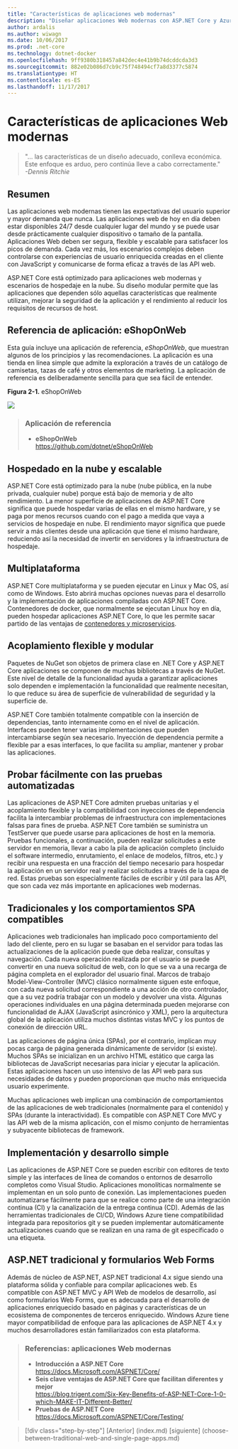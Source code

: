 ```yaml
---
title: "Características de aplicaciones web modernas"
description: "Diseñar aplicaciones Web modernas con ASP.NET Core y Azure | características de aplicaciones web modernas"
author: ardalis
ms.author: wiwagn
ms.date: 10/06/2017
ms.prod: .net-core
ms.technology: dotnet-docker
ms.openlocfilehash: 9ff9380b318457a842dec4e41b9b74dcddcda3d3
ms.sourcegitcommit: 882e02b086d7cb9c75f748494cf7a8d3377c5874
ms.translationtype: HT
ms.contentlocale: es-ES
ms.lasthandoff: 11/17/2017
---
```

# <a name="characteristics-of-modern-web-applications"></a>Características de aplicaciones Web modernas

> "… las características de un diseño adecuado, conlleva económica. Este enfoque es arduo, pero continúa lleve a cabo correctamente."  
> _\-Dennis Ritchie_

## <a name="summary"></a>Resumen

Las aplicaciones web modernas tienen las expectativas del usuario superior y mayor demanda que nunca. Las aplicaciones web de hoy en día deben estar disponibles 24/7 desde cualquier lugar del mundo y se puede usar desde prácticamente cualquier dispositivo o tamaño de la pantalla. Aplicaciones Web deben ser segura, flexible y escalable para satisfacer los picos de demanda. Cada vez más, los escenarios complejos deben controlarse con experiencias de usuario enriquecida creadas en el cliente con JavaScript y comunicarse de forma eficaz a través de las API web.

ASP.NET Core está optimizado para aplicaciones web modernas y escenarios de hospedaje en la nube. Su diseño modular permite que las aplicaciones que dependen sólo aquellas características que realmente utilizan, mejorar la seguridad de la aplicación y el rendimiento al reducir los requisitos de recursos de host.

## <a name="reference-application-eshoponweb"></a>Referencia de aplicación: eShopOnWeb

Esta guía incluye una aplicación de referencia, *eShopOnWeb*, que muestran algunos de los principios y las recomendaciones. La aplicación es una tienda en línea simple que admite la exploración a través de un catálogo de camisetas, tazas de café y otros elementos de marketing. La aplicación de referencia es deliberadamente sencilla para que sea fácil de entender.

**Figura 2-1.** eShopOnWeb

![](./media/image2-1.png)

> ### <a name="reference-application"></a>Aplicación de referencia
> - **eShopOnWeb**  
> <https://github.com/dotnet/eShopOnWeb>

## <a name="cloud-hosted-and-scalable"></a>Hospedado en la nube y escalable

ASP.NET Core está optimizado para la nube (nube pública, en la nube privada, cualquier nube) porque está bajo de memoria y de alto rendimiento. La menor superficie de aplicaciones de ASP.NET Core significa que puede hospedar varias de ellas en el mismo hardware, y se paga por menos recursos cuando con el pago a medida que vaya a servicios de hospedaje en nube. El rendimiento mayor significa que puede servir a más clientes desde una aplicación que tiene el mismo hardware, reduciendo así la necesidad de invertir en servidores y la infraestructura de hospedaje.

## <a name="cross-platform"></a>Multiplataforma

ASP.NET Core multiplataforma y se pueden ejecutar en Linux y Mac OS, así como de Windows. Esto abrirá muchas opciones nuevas para el desarrollo y la implementación de aplicaciones compiladas con ASP.NET Core. Contenedores de docker, que normalmente se ejecutan Linux hoy en día, pueden hospedar aplicaciones ASP.NET Core, lo que les permite sacar partido de las ventajas de [contenedores y microservicios](../microservices-architecture).

## <a name="modular-and-loosely-coupled"></a>Acoplamiento flexible y modular

Paquetes de NuGet son objetos de primera clase en .NET Core y ASP.NET Core aplicaciones se componen de muchas bibliotecas a través de NuGet. Este nivel de detalle de la funcionalidad ayuda a garantizar aplicaciones solo dependen e implementación la funcionalidad que realmente necesitan, lo que reduce su área de superficie de vulnerabilidad de seguridad y la superficie de.

ASP.NET Core también totalmente compatible con la inserción de dependencias, tanto internamente como en el nivel de aplicación. Interfaces pueden tener varias implementaciones que pueden intercambiarse según sea necesario. Inyección de dependencia permite a flexible par a esas interfaces, lo que facilita su ampliar, mantener y probar las aplicaciones.

## <a name="easily-tested-with-automated-tests"></a>Probar fácilmente con las pruebas automatizadas

Las aplicaciones de ASP.NET Core admiten pruebas unitarias y el acoplamiento flexible y la compatibilidad con inyecciones de dependencia facilita la intercambiar problemas de infraestructura con implementaciones falsas para fines de prueba. ASP.NET Core también se suministra un TestServer que puede usarse para aplicaciones de host en la memoria. Pruebas funcionales, a continuación, pueden realizar solicitudes a este servidor en memoria, llevar a cabo la pila de aplicación completo (incluido el software intermedio, enrutamiento, el enlace de modelos, filtros, etc.) y recibir una respuesta en una fracción del tiempo necesario para hospedar la aplicación en un servidor real y realizar solicitudes a través de la capa de red. Estas pruebas son especialmente fáciles de escribir y útil para las API, que son cada vez más importante en aplicaciones web modernas.

## <a name="traditional-and-spa-behaviors-supported"></a>Tradicionales y los comportamientos SPA compatibles

Aplicaciones web tradicionales han implicado poco comportamiento del lado del cliente, pero en su lugar se basaban en el servidor para todas las actualizaciones de la aplicación puede que deba realizar, consultas y navegación. Cada nueva operación realizada por el usuario se puede convertir en una nueva solicitud de web, con lo que se va a una recarga de página completa en el explorador del usuario final. Marcos de trabajo Model-View-Controller (MVC) clásico normalmente siguen este enfoque, con cada nueva solicitud correspondiente a una acción de otro controlador, que a su vez podría trabajar con un modelo y devolver una vista. Algunas operaciones individuales en una página determinada pueden mejorarse con funcionalidad de AJAX (JavaScript asincrónico y XML), pero la arquitectura global de la aplicación utiliza muchos distintas vistas MVC y los puntos de conexión de dirección URL.

Las aplicaciones de página única (SPAs), por el contrario, implican muy pocas carga de página generada dinámicamente de servidor (si existe). Muchos SPAs se inicializan en un archivo HTML estático que carga las bibliotecas de JavaScript necesarias para iniciar y ejecutar la aplicación. Estas aplicaciones hacen un uso intensivo de las API web para sus necesidades de datos y pueden proporcionan que mucho más enriquecida usuario experimente.

Muchas aplicaciones web implican una combinación de comportamientos de las aplicaciones de web tradicionales (normalmente para el contenido) y SPAs (durante la interactividad). Es compatible con ASP.NET Core MVC y las API web de la misma aplicación, con el mismo conjunto de herramientas y subyacente bibliotecas de framework.

## <a name="simple-development-and-deployment"></a>Implementación y desarrollo simple

Las aplicaciones de ASP.NET Core se pueden escribir con editores de texto simple y las interfaces de línea de comandos o entornos de desarrollo completos como Visual Studio. Aplicaciones monolíticas normalmente se implementan en un solo punto de conexión. Las implementaciones pueden automatizarse fácilmente para que se realice como parte de una integración continua (CI) y la canalización de la entrega continua (CD). Además de las herramientas tradicionales de CI/CD, Windows Azure tiene compatibilidad integrada para repositorios git y se pueden implementar automáticamente actualizaciones cuando que se realizan en una rama de git especificado o una etiqueta.

## <a name="traditional-aspnet-and-web-forms"></a>ASP.NET tradicional y formularios Web Forms

Además de núcleo de ASP.NET, ASP.NET tradicional 4.x sigue siendo una plataforma sólida y confiable para compilar aplicaciones web. Es compatible con ASP.NET MVC y API Web de modelos de desarrollo, así como formularios Web Forms, que es adecuada para el desarrollo de aplicaciones enriquecido basado en páginas y características de un ecosistema de componentes de terceros enriquecido. Windows Azure tiene mayor compatibilidad de enfoque para las aplicaciones de ASP.NET 4.x y muchos desarrolladores están familiarizados con esta plataforma.

> ### <a name="references--modern-web-applications"></a>Referencias: aplicaciones Web modernas
> - **Introducción a ASP.NET Core**  
> <https://docs.Microsoft.com/ASPNET/Core/>
> - **Seis clave ventajas de ASP.NET Core que facilitan diferentes y mejor**  
> <https://blog.trigent.com/Six-Key-Benefits-of-ASP-NET-Core-1-0-which-MAKE-IT-Different-Better/>
> - **Pruebas de ASP.NET Core**  
> <https://docs.Microsoft.com/ASPNET/Core/Testing/>

>[!div class="step-by-step"]
[Anterior] (index.md) [siguiente] (choose-between-traditional-web-and-single-page-apps.md)
